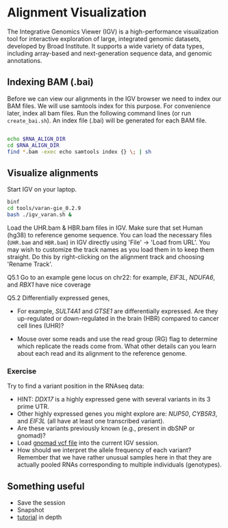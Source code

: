# Alignment Visualization
The Integrative Genomics Viewer (IGV) is a high-performance visualization tool for interactive exploration of large, integrated genomic datasets, developed by Broad Institute. It supports a wide variety of data types, including array-based and next-generation sequence data, and genomic annotations. 

## Indexing BAM (.bai)
Before we can view our alignments in the IGV browser we need to index our BAM files. We will use samtools index for this purpose. For convenience later, index all bam files. Run the following command lines (or run `create_bai.sh`). An index file (.bai) will be generated for each BAM file.

```bash

echo $RNA_ALIGN_DIR
cd $RNA_ALIGN_DIR
find *.bam -exec echo samtools index {} \; | sh

```

## Visualize alignments
Start IGV on your laptop.

```bash
binf
cd tools/varan-gie_0.2.9
bash ./igv_varan.sh &
```

Load the UHR.bam & HBR.bam files in IGV. Make sure that set Human (hg38) to reference genome sequence. You can load the necessary files (`UHR.bam` and `HBR.bam`) in IGV directly using 'File' -> 'Load from URL'. You may wish to customize the track names as you load them in to keep them straight. Do this by right-clicking on the alignment track and choosing 'Rename Track'.

Q5.1 Go to an example gene locus on chr22: for example, *EIF3L*, *NDUFA6*, and *RBX1* have nice coverage

Q5.2 Differentially expressed genes,
- For example, *SULT4A1* and *GTSE1* are differentially expressed. Are they up-regulated or down-regulated in the brain (HBR) compared to cancer cell lines (UHR)?

- Mouse over some reads and use the read group (RG) flag to determine which replicate the reads come from. What other details can you learn about each read and its alignment to the reference genome.

### Exercise

Try to find a variant position in the RNAseq data:
- HINT: *DDX17* is a highly expressed gene with several variants in its 3 prime UTR.
- Other highly expressed genes you might explore are: *NUP50*, *CYB5R3*, and *EIF3L* (all have at least one transcribed variant).
- Are these variants previously known (e.g., present in dbSNP or gnomad)?
- Load [gnomad vcf file]($RNA_HOME/refs/gnomad.exomes.r2.0.2.sites.liftover.b38.22.vcf) into the current IGV session.
- How should we interpret the allele frequency of each variant? Remember that we have rather unusual samples here in that they are actually pooled RNAs corresponding to multiple individuals (genotypes).

## Something useful
- Save the session
- Snapshot
- [tutorial](https://github.com/griffithlab/rnaseq_tutorial/wiki/IGV-Tutorial) in depth
